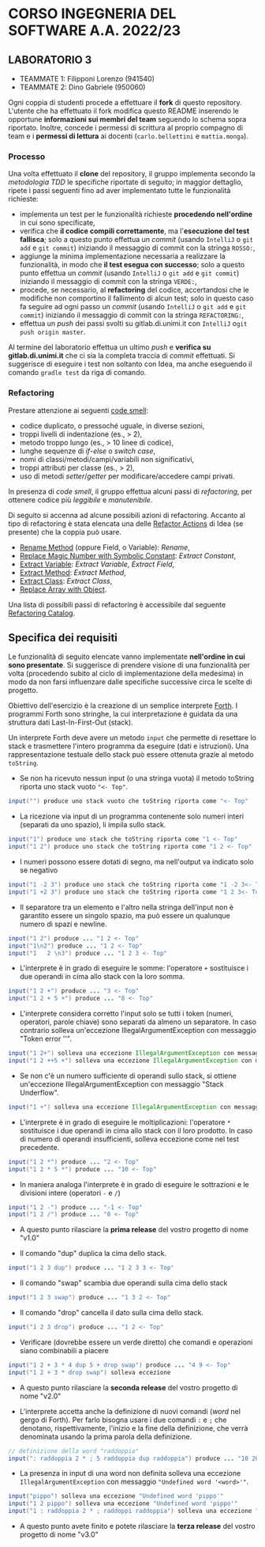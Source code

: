 # CORSO INGEGNERIA DEL SOFTWARE A.A. 2022/23

## LABORATORIO 3

* TEAMMATE 1: Filipponi Lorenzo (941540)
* TEAMMATE 2: Dino Gabriele (950060)

Ogni coppia di studenti procede a effettuare il **fork** di questo repository.
L'utente che ha effettuato il fork modifica questo README inserendo le opportune **informazioni sui
membri del team** seguendo lo schema sopra riportato.
Inoltre, concede i permessi di scrittura al proprio compagno di team e i **permessi di lettura** ai
docenti (`carlo.bellettini` e `mattia.monga`).



### Processo

Una volta effettuato il **clone** del repository, il gruppo implementa secondo la *metodologia TDD*
le specifiche riportate di seguito; in maggior dettaglio, ripete i passi seguenti fino ad aver implementato tutte le funzionalità richieste:

* implementa un test per le funzionalità richieste **procedendo nell'ordine** in cui sono specificate,
* verifica che **il codice compili correttamente**, ma l'**esecuzione del test fallisca**; solo a questo punto effettua un *commit* (usando `IntelliJ` o `git add` e `git commit`) iniziando il messaggio di commit con la stringa `ROSSO:`,
* aggiunge la minima implementazione necessaria a realizzare la funzionalità, in modo che **il test esegua con successo**; solo a questo punto
  effettua un *commit* (usando `IntelliJ` o `git add` e `git commit`) iniziando il messaggio di commit con la stringa `VERDE:`,
* procede, se necessario, al **refactoring** del codice, accertandosi che le modifiche non
  comportino il fallimento di alcun test; solo in questo caso fa seguire ad ogni
  passo un *commit* (usando `IntelliJ` o `git add` e `git commit`) iniziando il messaggio di commit con la stringa `REFACTORING:`,
* effettua un *push* dei passi svolti su gitlab.di.unimi.it con `IntelliJ` o`git push origin master`.

Al termine del laboratorio effettua un ultimo *push* e **verifica su
gitlab.di.unimi.it** che ci sia la completa traccia di *commit* effettuati. Si
suggerisce di eseguire i test non soltanto con Idea, ma anche eseguendo il
comando `gradle test` da riga di comando.

### Refactoring

Prestare attenzione ai seguenti [code smell](https://it.wikipedia.org/wiki/Code_smell):

* codice duplicato, o pressoché uguale, in diverse sezioni,
* troppi livelli di indentazione (es., > 2),
* metodo troppo lungo (es., > 10 linee di codice),
* lunghe sequenze di *if*-*else* o *switch case*,
* nomi di classi/metodi/campi/variabili non significativi,
* troppi attributi per classe (es., > 2),
* uso di metodi *setter*/*getter* per modificare/accedere campi privati.

In presenza di *code smell*, il gruppo effettua alcuni passi di *refactoring*,
per ottenere codice più *leggibile* e *manutenibile*.

Di seguito si accenna ad alcune possibili azioni di refactoring.
Accanto al tipo di refactoring è stata elencata una delle [Refactor Actions](https://www.baeldung.com/intellij-refactoring) di Idea (se presente) che la coppia può usare.

* [Rename Method](http://refactoring.com/catalog/renameMethod.html) (oppure Field, o Variable): *Rename*,
* [Replace Magic Number with Symbolic Constant](http://refactoring.com/catalog/replaceMagicNumberWithSymbolicConstant.html): *Extract Constant*,
* [Extract Variable](http://refactoring.com/catalog/extractVariable.html): *Extract  Variable*,  *Extract Field*,
* [Extract Method](http://refactoring.com/catalog/extractMethod.html): *Extract Method*,
* [Extract Class](http://refactoring.com/catalog/extractClass.html): *Extract Class*,
* [Replace Array with Object](http://refactoring.com/catalog/replaceArrayWithObject.html).

Una lista di possibili passi di refactoring è accessibile dal seguente
[Refactoring Catalog](https://refactoring.com/catalog/).



## Specifica dei requisiti

Le funzionalità  di seguito elencate vanno implementate **nell'ordine in cui sono presentate**. Si suggerisce  di prendere visione di una funzionalità  per volta (procedendo subito al ciclo di implementazione della medesima) in modo da non farsi influenzare dalle specifiche successive circa le scelte di progetto.

Obiettivo dell'esercizio è la creazione di un semplice interprete [Forth](https://en.wikipedia.org/wiki/Forth_(programming_language)). I programmi Forth sono stringhe, la cui interpretazione è guidata da una struttura dati Last-In-First-Out (stack). 

Un interprete Forth deve avere un metodo `input` che permette di resettare lo stack e trasmettere l'intero programma da eseguire (dati e istruzioni). 
Una rappresentazione testuale dello stack può essere ottenuta grazie al metodo `toString`. 

* Se non ha ricevuto nessun input (o una stringa vuota) il metodo toString riporta uno stack vuoto `"<- Top"`.
```java
input("") produce uno stack vuoto che toString riporta come "<- Top"
```

* La ricezione via input di un programma contenente solo numeri interi (separati da uno spazio), li impila sullo stack.
```java
input("1") produce uno stack che toString riporta come "1 <- Top"
input("1 2") produce uno stack che toString riporta come "1 2 <- Top"
```

* I numeri possono essere dotati di segno, ma nell'output va indicato solo se negativo
```java
input("1 -2 3") produce uno stack che toString riporta come "1 -2 3<- Top"
input("1 +2 3") produce uno stack che toString riporta come "1 2 3<- Top"
```

* Il separatore tra un elemento e l'altro nella stringa dell'input non è garantito essere un singolo spazio, ma può essere un qualunque numero di spazi e newline.
```java
input("1 2") produce ... "1 2 <- Top"
input("1\n2") produce ... "1 2 <- Top"
input("1   2 \n3") produce ... "1 2 3 <- Top"
```

* L'interprete è in grado di eseguire le somme: l'operatore `+`  sostituisce i due operandi in cima allo stack con la loro somma. 
```java
input("1 2 +") produce ... "3 <- Top"
input("1 2 + 5 +") produce ... "8 <- Top"
```

* L'interprete considera corretto l'input solo se tutti i token (numeri, operatori, parole chiave) sono separati da almeno un separatore. In caso contrario solleva un'eccezione IllegalArgumentException con messaggio "Token error '<token>'". 
```java
input("1 2+") solleva una eccezione IllegalArgumentException con messaggio "Token error '2+'"
input("1 2 ++5 +") solleva una eccezione IllegalArgumentException con messaggio "Token error '++5'"
```

* Se non c'è un numero sufficiente di operandi sullo stack, si ottiene un'eccezione IllegalArgumentException con messaggio "Stack Underflow".
```java
input("1 +") solleva una eccezione IllegalArgumentException con messaggio "Stack Underflow"
```

* L'interprete è in grado di eseguire le moltiplicazioni: l'operatore  `*` sostituisce i due operandi in cima allo stack con il loro prodotto. In caso di numero di operandi insufficienti, solleva eccezione come nel test precedente.
```java
input("1 2 *") produce ... "2 <- Top"
input("1 2 * 5 *") produce ... "10 <- Top"
```

* In maniera analoga l'interprete è in grado di eseguire le sottrazioni e le divisioni intere (operatori `-` e `/`)
```java
input("1 2 -") produce ... "-1 <- Top"
input("1 2 /") produce ... "0 <- Top"
```

* A questo punto rilasciare la **prima release** del vostro progetto di nome "v1.0"

* Il comando "dup" duplica la cima dello stack.
```java
input("1 2 3 dup") produce ... "1 2 3 3 <- Top"
```

* Il comando "swap" scambia due operandi sulla cima dello stack 
```java
input("1 2 3 swap") produce ... "1 3 2 <- Top"
```

* Il comando "drop" cancella il dato sulla cima dello stack.
```java
input("1 2 3 drop") produce ... "1 2 <- Top"
```

* Verificare (dovrebbe essere un verde diretto) che comandi e operazioni siano combinabili a piacere 
```java
input("1 2 + 3 * 4 dup 5 + drop swap") produce ... "4 9 <- Top"
input("1 2 + 3 * drop swap") solleva eccezione
```

* A questo punto rilasciare la **seconda release** del vostro progetto di nome "v2.0"

* L'interprete accetta anche la definizione di nuovi comandi (*word* nel gergo di Forth). Per farlo bisogna usare i due comandi `:` e `;` che denotano, rispettivamente, l'inizio e la fine della definizione, che verrà denominata usando la prima parola della definizione.
```java
// definizione della word "raddoppia"
input(": raddoppia 2 * ; 5 raddoppia dup raddoppia") produce ... "10 20 <- Top"
```

* La presenza in input di una word non definita solleva una eccezione `IllegalArgumentException` con messaggio `"Undefined word '<word>'"`.

```java
input("pippo") solleva una eccezione "Undefined word 'pippo'"
input("1 2 pippo") solleva una eccezione "Undefined word 'pippo'"
input("1 : raddoppia 2 * ; raddoppi raddoppia") solleva una eccezione "Undefined word 'raddoppi'"
```

* A questo punto avete finito e potete rilasciare la **terza release** del vostro progetto di nome "v3.0"

